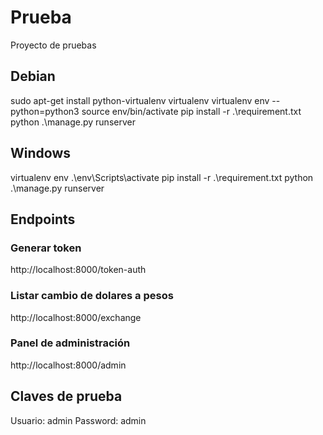 # Prueba

Proyecto de pruebas

## Debian

sudo apt-get install python-virtualenv virtualenv
virtualenv env --python=python3
source env/bin/activate
pip install -r .\requirement.txt
python .\manage.py runserver

## Windows

virtualenv env
.\env\Scripts\activate
pip install -r .\requirement.txt
python .\manage.py runserver

## Endpoints

### Generar token

http://localhost:8000/token-auth

### Listar cambio de dolares a pesos

http://localhost:8000/exchange

### Panel de administración

http://localhost:8000/admin

## Claves de prueba

Usuario: admin
Password: admin
